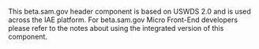 This beta.sam.gov header component is based on USWDS 2.0 and is used across the IAE platform. For beta.sam.gov Micro Front-End developers please refer to the notes about using the integrated version of this component.
